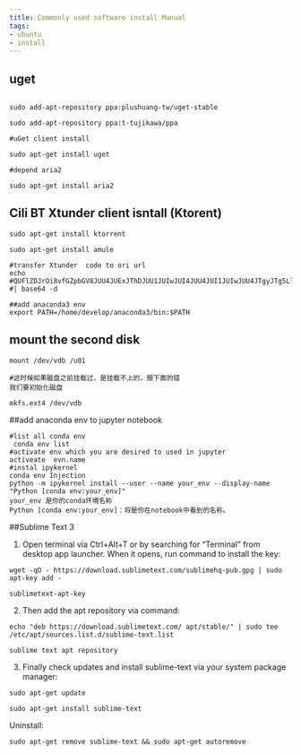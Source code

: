 ```yaml
---
title: Commonly used software install Manual
tags:
- ubuntu
- install
---
```

<!--more-->

## uget

````

sudo add-apt-repository ppa:plushuang-tw/uget-stable

sudo add-apt-repository ppa:t-tujikawa/ppa

#uGet client install

sudo apt-get install uget

#depend aria2

sudo apt-get install aria2
````
## Cili BT Xtunder client isntall (Ktorent)
````
sudo apt-get install ktorrent

sudo apt-get install amule

#transfer Xtunder  code to ori url
echo #QUFlZDJrOi8vfGZpbGV8JUU4JUExJThDJUU1JUIwJUI4JUU4JUI1JUIwJUU4JTgyJTg5LlRoZS5XYWxraW5nLkRlYWQuUzA2RTAxLiVFNCVCOCVBRCVFOCU4QiVCMSVFNSVBRCU5NyVFNSVCOSU5NS5IRFRWcmlwLjEwMjR4NTc2Lm1wNHw2NDg3NTg1MDl8ZjIyZmI2OTRjMDQ0ZmYyNjU0MjhhNTEzNWVhYzhiOTB8aD12eXFsNHFjNHpmYmx0eWNqdW1rcnNibDJza2JscTJsZnwvWlo= #| base64 -d

##add anaconda3 env
export PATH=/home/develop/anaconda3/bin:$PATH
````


## mount the second disk
````
mount /dev/vdb /u01

#这时候如果磁盘之前挂载过，是挂载不上的，报下面的错
我们要初始化磁盘

mkfs.ext4 /dev/vdb

````
##add anaconda env to  jupyter notebook

````
#list all conda env
 conda env list
#activate env which you are desired to used in jupyter
activeate  evn.name
#instal ipykernel
conda env Injection
python -m ipykernel install --user --name your_env --display-name "Python [conda env:your_env]"
your_env 是你的conda环境名称
Python [conda env:your_env]：将是你在notebook中看到的名称。
````
##Sublime Text 3

1. Open terminal via Ctrl+Alt+T or by searching for “Terminal” from desktop app launcher. When it opens, run command to install the key:
```
wget -qO - https://download.sublimetext.com/sublimehq-pub.gpg | sudo apt-key add -

sublimetext-apt-key
```
2. Then add the apt repository via command:
```
echo "deb https://download.sublimetext.com/ apt/stable/" | sudo tee /etc/apt/sources.list.d/sublime-text.list

sublime text apt repository
```
3. Finally check updates and install sublime-text via your system package manager:
```
sudo apt-get update

sudo apt-get install sublime-text
```
Uninstall:

`sudo apt-get remove sublime-text && sudo apt-get autoremove`
